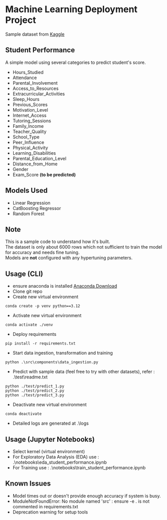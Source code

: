 # Machine Learning Deployment Project

Sample dataset from [Kaggle](https://www.kaggle.com/)

## Student Performance 

A simple model using several categories to predict student's score.

- Hours_Studied
- Attendance
- Parental_Involvement
- Access_to_Resources
- Extracurricular_Activities
- Sleep_Hours
- Previous_Scores
- Motivation_Level
- Internet_Access
- Tutoring_Sessions
- Family_Income
- Teacher_Quality
- School_Type
- Peer_Influence
- Physical_Activity
- Learning_Disabilities
- Parental_Education_Level
- Distance_from_Home
- Gender
- Exam_Score **(to be predicted)**

## Models Used

- Linear Regression
- CatBoosting Regressor
- Random Forest

## Note
This is a sample code to understand how it's built. <br />
The dataset is only about 6000 rows which not sufficient to train the model for accuracy and needs fine tuning.<br />
Models are **not** configured with any hypertuning parameters.

## Usage (CLI)

- ensure anaconda is installed [Anaconda Download](https://www.anaconda.com/download)
- Clone git repo
- Create new virtual environment
```
conda create -p venv python==3.12
```
- Activate new virtual environment
```
conda activate ./venv
```
- Deploy requirements
```
pip install -r requirements.txt
```
- Start data ingestion, transformation and training
```
python .\src\components\data_ingestion.py
```
- Predict with sample data (feel free to try with other datasets), refer : .\test\readme.txt
```
python ./test/predict_1.py
python ./test/predict_2.py
python ./test/predict_3.py
```
- Deactivate new virtual environment
```
conda deactivate
```
- Detailed logs are generated at .\logs

## Usage (Jupyter Notebooks)

- Select kernel (virtual environment)
- For Exploratory Data Analysis (EDA) use : .\notebooks\eda_student_performance.ipynb
- For Training use : .\notebooks\train_student_performance.ipynb

## Known Issues

- Model times out or doesn't provide enough accuracy if system is busy.
- ModuleNotFoundError: No module named 'src' : ensure -e . is not commented in requirements.txt
- Deprecation warning for setup tools